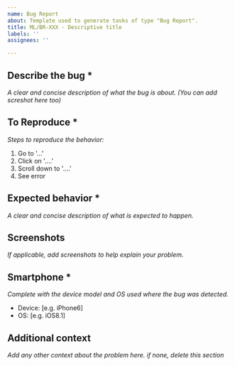 ```yaml
---
name: Bug Report
about: Template used to generate tasks of type "Bug Report".
title: ML/BR-XXX - Descriptive title
labels: ''
assignees: ''

---
```


## Describe the bug *

*A clear and concise description of what the bug is about. (You can add screshot here too)*

## To Reproduce *

*Steps to reproduce the behavior:*
1. Go to '...'
2. Click on '....'
3. Scroll down to '....'
4. See error

## Expected behavior *

*A clear and concise description of what is expected to happen.*

## Screenshots

*If applicable, add screenshots to help explain your problem.*

## Smartphone *

*Complete with the device model and OS used where the bug was detected.*
 - Device: [e.g. iPhone6]
 - OS: [e.g. iOS8.1]

## Additional context 

*Add any other context about the problem here. if none, delete this section*
